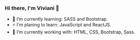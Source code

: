 ### Hi there, I'm Viviani 👋

- 🌱 I’m currently learning: SASS and Bootstrap.
- ⚡ I'm planing to learn: JavaScript and ReactJS.
- 🔭 I’m currently working with: HTML, CSS, Bootstrap, Sass.

<!--
**VivianiMartins/VivianiMartins** is a ✨ _special_ ✨ repository because its `README.md` (this file) appears on your GitHub profile.

Here are some ideas to get you started:

- 🔭 I’m currently working on ...
- 🌱 I’m currently learning ...
- 👯 I’m looking to collaborate on ...
- 🤔 I’m looking for help with ...
- 💬 Ask me about ...
- 📫 How to reach me: ...
- 😄 Pronouns: ...
- ⚡ Fun fact: ...
-->
